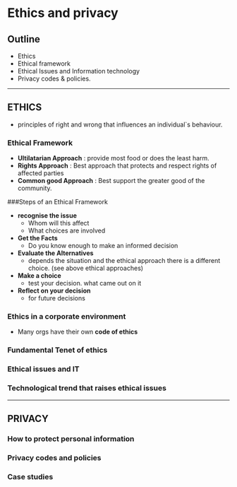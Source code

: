 # Ethics and privacy

## Outline

- Ethics
- Ethical framework
- Ethical Issues and Information technology
- Privacy codes & policies.

----

## __ETHICS__ 

- principles of right and wrong that influences an individual`s behaviour.

### Ethical Framework

- __Ultilatarian Approach__ : provide most food or does the least harm.
- __Rights Approach__ : Best approach that protects and respect rights of affected parties
- __Common good Approach__ : Best support the greater good of the community.

###Steps of an Ethical Framework

- __recognise the issue__
  - Whom will this affect
  - What choices are involved
- __Get the Facts__
  - Do you know enough to make an informed decision
- __Evaluate the Alternatives__
  - depends the situation and the ethical approach there is a different choice. (see above ethical approaches)
- __Make a choice__
  - test your decision. what came out on it
- __Reflect on your decision__
  - for future decisions

### Ethics in a corporate environment

- Many orgs have their own __code of ethics__


### Fundamental Tenet of ethics

### Ethical issues and IT

### Technological trend that raises ethical issues

----

## __PRIVACY__

### How to protect personal information

### Privacy codes and policies

### Case studies
